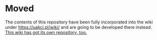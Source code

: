 # Moved
The contents of this repository have been fully incorporated into the wiki under <https://uakci.pl/wiki/> and are going to be developed there instead. [This wiki has got its own repository, too.](https://github.com/ciuak/toaq-wiki)
